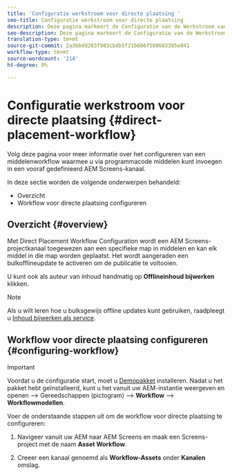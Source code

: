```yaml
---
title: 'Configuratie werkstroom voor directe plaatsing '
seo-title: Configuratie werkstroom voor directe plaatsing
description: Deze pagina markeert de Configuratie van de Werkstroom van de Directe Plaatsing.
seo-description: Deze pagina markeert de Configuratie van de Werkstroom van de Directe Plaatsing.
translation-type: tm+mt
source-git-commit: 2a3bbdd283f983cbdb5f21b606f508603385e041
workflow-type: tm+mt
source-wordcount: '214'
ht-degree: 0%

---
```



# Configuratie werkstroom voor directe plaatsing {#direct-placement-workflow}

Volg deze pagina voor meer informatie over het configureren van een middelenworkflow waarmee u via programmacode middelen kunt invoegen in een vooraf gedefinieerd AEM Screens-kanaal.

In deze sectie worden de volgende onderwerpen behandeld:

* Overzicht
* Workflow voor directe plaatsing configureren

## Overzicht {#overview}

Met Direct Placement Workflow Configuration wordt een AEM Screens-projectkanaal toegewezen aan een specifieke map in middelen en kan elk middel in die map worden geplaatst. Het wordt aangeraden een bulkofflineupdate te activeren om de publicatie te voltooien.

U kunt ook als auteur van inhoud handmatig op **Offlineinhoud bijwerken** klikken.

>[!NOTE]
>
>Als u wilt leren hoe u bulksgewijs offline updates kunt gebruiken, raadpleegt u [Inhoud bijwerken als service](/help/user-guide/content-update-as-a-service.md).

## Workflow voor directe plaatsing configureren {#configuring-workflow}

>[!IMPORTANT]
>
>Voordat u de configuratie start, moet u [Demopakket](https://github.com/godanny86/screens-demo/releases/download/v.0.0.1/screens-demo.all-1.0-SNAPSHOT.zip) installeren. Nadat u het pakket hebt geïnstalleerd, kunt u het vanuit uw AEM-instantie weergeven en openen —> Gereedschappen (pictogram) —> **Workflow** —> **Workflowmodellen**.

Voer de onderstaande stappen uit om de workflow voor directe plaatsing te configureren:

1. Navigeer vanuit uw AEM naar AEM Screens en maak een Screens-project met de naam **Asset Workflow**.

1. Creeer een kanaal genoemd als **Workflow-Assets** onder **Kanalen** omslag.

